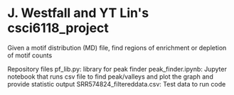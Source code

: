 # J. Westfall and YT Lin's csci6118_project

Given a motif distribution (MD) file, find regions of enrichment or depletion of motif counts

Repository files
pf_lib.py: library for peak finder
peak_finder.ipynb: Jupyter notebook that runs csv file to find peak/valleys and plot the graph and provide statistic output
SRR574824_filtereddata.csv: Test data to run code
